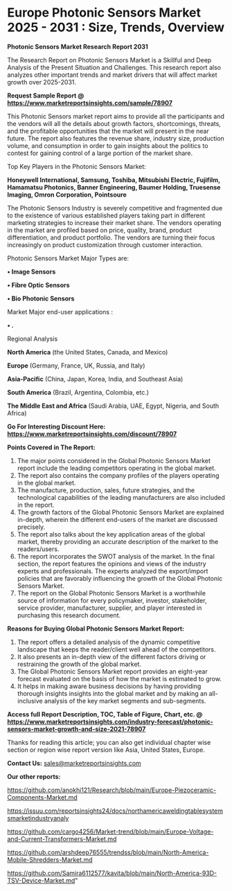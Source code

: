 # Europe Photonic Sensors Market 2025 - 2031 : Size, Trends, Overview

<strong>Photonic Sensors Market Research Report 2031</strong>

The Research Report on Photonic Sensors Market is a Skillful and Deep Analysis of the Present Situation and Challenges. This research report also analyzes other important trends and market drivers that will affect market growth over 2025-2031.

<strong>Request Sample Report @ <a href=https://www.marketreportsinsights.com/sample/78907>https://www.marketreportsinsights.com/sample/78907</a></strong>

This Photonic Sensors market report aims to provide all the participants and the vendors will all the details about growth factors, shortcomings, threats, and the profitable opportunities that the market will present in the near future. The report also features the revenue share, industry size, production volume, and consumption in order to gain insights about the politics to contest for gaining control of a large portion of the market share.

Top Key Players in the Photonic Sensors Market:

<strong>Honeywell International, Samsung, Toshiba, Mitsubishi Electric, Fujifilm, Hamamatsu Photonics, Banner Engineering, Baumer Holding, Truesense Imaging, Omron Corporation, Pointsoure</strong>

The Photonic Sensors Industry is severely competitive and fragmented due to the existence of various established players taking part in different marketing strategies to increase their market share. The vendors operating in the market are profiled based on price, quality, brand, product differentiation, and product portfolio. The vendors are turning their focus increasingly on product customization through customer interaction.

Photonic Sensors Market Major Types are:

<strong>• Image Sensors

• Fibre Optic Sensors

• Bio Photonic Sensors</strong>

Market Major end-user applications :

<strong>• .</strong>

Regional Analysis

</u><strong><b>North America</b></strong> (the United States, Canada, and Mexico)

<strong><b>Europe </b></strong>(Germany, France, UK, Russia, and Italy)

<strong><b>Asia-Pacific</b></strong> (China, Japan, Korea, India, and Southeast Asia)

<strong><b>South America</b></strong> (Brazil, Argentina, Colombia, etc.)

<strong><b>The Middle East and Africa</b></strong> (Saudi Arabia, UAE, Egypt, Nigeria, and South Africa)

<strong>Go For Interesting Discount Here: <a href=https://www.marketreportsinsights.com/discount/78907>https://www.marketreportsinsights.com/discount/78907</a></strong>

<strong>Points Covered in The Report:</strong>
<ol>
  <li>The major points considered in the Global Photonic Sensors Market report include the leading competitors operating in the global market.</li>
  <li>The report also contains the company profiles of the players operating in the global market.</li>
  <li>The manufacture, production, sales, future strategies, and the technological capabilities of the leading manufacturers are also included in the report.</li>
  <li>The growth factors of the Global Photonic Sensors Market are explained in-depth, wherein the different end-users of the market are discussed precisely.</li>
  <li>The report also talks about the key application areas of the global market, thereby providing an accurate description of the market to the readers/users.</li>
  <li>The report incorporates the SWOT analysis of the market. In the final section, the report features the opinions and views of the industry experts and professionals. The experts analyzed the export/import policies that are favorably influencing the growth of the Global Photonic Sensors Market.</li>
  <li>The report on the Global Photonic Sensors Market is a worthwhile source of information for every policymaker, investor, stakeholder, service provider, manufacturer, supplier, and player interested in purchasing this research document.</li>
</ol>
<strong>Reasons for Buying Global Photonic Sensors Market Report:</strong>

<ol>
  <li>The report offers a detailed analysis of the dynamic competitive landscape that keeps the reader/client well ahead of the competitors.</li>
  <li>It also presents an in-depth view of the different factors driving or restraining the growth of the global market.</li>
  <li>The Global Photonic Sensors Market report provides an eight-year forecast evaluated on the basis of how the market is estimated to grow.</li>
  <li>It helps in making aware business decisions by having providing thorough insights insights into the global market and by making an all-inclusive analysis of the key market segments and sub-segments.</li>
</ol>
<strong>Access full Report Description, TOC, Table of Figure, Chart, etc. @ <a href=https://www.marketreportsinsights.com/industry-forecast/photonic-sensors-market-growth-and-size-2021-78907>https://www.marketreportsinsights.com/industry-forecast/photonic-sensors-market-growth-and-size-2021-78907</a></strong>


Thanks for reading this article; you can also get individual chapter wise section or region wise report version like Asia, United States, Europe.

<strong>Contact Us:</strong>
sales@marketreportsinsights.com

<strong>Our other reports:</strong>

<a href=https://github.com/anokhi121/Research/blob/main/Europe-Piezoceramic-Components-Market.md>https://github.com/anokhi121/Research/blob/main/Europe-Piezoceramic-Components-Market.md</a>

<a href=https://issuu.com/reportsinsights24/docs/northamericaweldingtablesystemsmarketindustryanaly>https://issuu.com/reportsinsights24/docs/northamericaweldingtablesystemsmarketindustryanaly</a>

<a href=https://github.com/cargo4256/Market-trend/blob/main/Europe-Voltage-and-Current-Transformers-Market.md>https://github.com/cargo4256/Market-trend/blob/main/Europe-Voltage-and-Current-Transformers-Market.md</a>

<a href=https://github.com/arshdeep76555/trendss/blob/main/North-America-Mobile-Shredders-Market.md>https://github.com/arshdeep76555/trendss/blob/main/North-America-Mobile-Shredders-Market.md</a>

<a href=https://github.com/Samira6112577/kavita/blob/main/North-America-93D-TSV-Device-Market.md>https://github.com/Samira6112577/kavita/blob/main/North-America-93D-TSV-Device-Market.md</a>"

